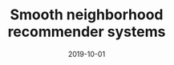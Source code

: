 ---
title: "Smooth neighborhood recommender systems"
collection: publications
permalink: /publication/2020-DSWQ-rs.md
date: 2019-10-01
venue: 'Journal of Machine Learning Research'
link: 'https://www.jmlr.org/papers/v20/17-629.html'
citation: 'Ben Dai, Xiaotong Shen, Junhui Wang and Annie Qu. 2019. &quot; Smooth neighborhood recommender systems. &quot; <i>Journal of Machine Learning Research</i>: 20(16):1-24, 2019'
# code: 'https://www.tandfonline.com/doi/suppl/10.1080/01621459.2019.1691562?scroll=top'
# github: 'https://github.com/statmlben/embedding-learning'
paperurl: 'https://www.jmlr.org/papers/volume20/17-629/17-629.pdf'
---